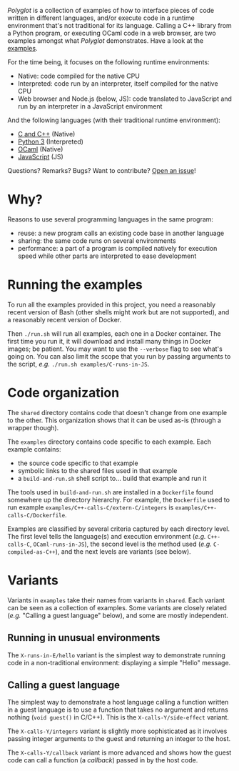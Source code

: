 *Polyglot* is a collection of examples of how to interface pieces of code written in different languages,
and/or execute code in a runtime environment that's not traditional for its language.
Calling a C++ library from a Python program, or executing OCaml code in a web browser,
are two examples amongst what *Polyglot* demonstrates. Have a look at the [examples](examples).

For the time being, it focuses on the following runtime environments:

- Native: code compiled for the native CPU
- Interpreted: code run by an interpreter, itself compiled for the native CPU
- Web browser and Node.js (below, JS): code translated to JavaScript and run by an interpreter in a JavaScript environment

And the following languages (with their traditional runtime environment):

- [C and C++](http://en.cppreference.com/w/) (Native)
- [Python 3](https://www.python.org/) (Interpreted)
- [OCaml](https://ocaml.org/) (Native)
- [JavaScript](https://developer.mozilla.org/en-US/docs/Web/JavaScript) (JS)

Questions? Remarks? Bugs? Want to contribute? [Open an issue](https://github.com/jacquev6/Polyglot/issues)!

Why?
====

Reasons to use several programming languages in the same program:

- reuse: a new program calls an existing code base in another language
- sharing: the same code runs on several environments
- performance: a part of a program is compiled natively for execution speed while other parts are interpreted to ease development

Running the examples
====================

To run all the examples provided in this project, you need a reasonably recent version of Bash (other shells might work but are not supported), and a reasonably recent version of Docker.

Then `./run.sh` will run all examples, each one in a Docker container.
The first time you run it, it will download and install many things in Docker images; be patient.
You may want to use the `--verbose` flag to see what's going on.
You can also limit the scope that you run by passing arguments to the script, *e.g.* `./run.sh examples/C-runs-in-JS`.

Code organization
=================

The `shared` directory contains code that doesn't change from one example to the other.
This organization shows that it can be used as-is (through a wrapper though).

The `examples` directory contains code specific to each example. Each example contains:

- the source code specific to that example
- symbolic links to the shared files used in that example
- a `build-and-run.sh` shell script to... build that example and run it

The tools used in `build-and-run.sh` are installed in a `Dockerfile` found somewhere up the directory hierarchy.
For example, the `Dockerfile` used to run example `examples/C++-calls-C/extern-C/integers` is `examples/C++-calls-C/Dockerfile`.

Examples are classified by several criteria captured by each directory level.
The first level tells the language(s) and execution environment (*e.g.* `C++-calls-C`, `OCaml-runs-in-JS`), the second level is the method used (*e.g.* `C-compiled-as-C++`), and the next levels are variants (see below).

Variants
========

Variants in `examples` take their names from variants in `shared`. Each variant can be seen as a collection of examples. Some variants are closely related (*e.g.* "Calling a guest language" below), and some are mostly independent.

Running in unusual environments
-------------------------------

The `X-runs-in-E/hello` variant is the simplest way to demonstrate running code in a non-traditional environment: displaying a simple "Hello" message.

Calling a guest language
------------------------

The simplest way to demonstrate a host language calling a function written in a guest language is to use a function that takes no argument and returns nothing (`void guest()` in C/C++). This is the `X-calls-Y/side-effect` variant.

The `X-calls-Y/integers` variant is slightly more sophisticated as it involves passing integer arguments to the guest and returning an integer to the host.

The `X-calls-Y/callback` variant is more advanced and shows how the guest code can call a function (a *callback*) passed in by the host code.

